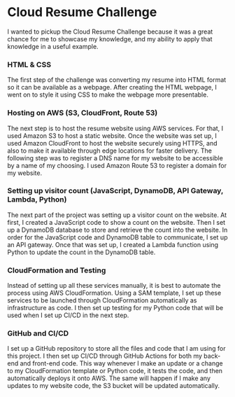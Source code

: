 # Cloud Resume Challenge

I wanted to pickup the Cloud Resume Challenge because it was a great chance for me to showcase my knowledge, and my ability to apply that knowledge in a useful example.

### HTML & CSS 

The first step of the challenge was converting my resume into HTML format so it can be available as a webpage. After creating the HTML webpage, I went on to style it using CSS to make the webpage more presentable.

### Hosting on AWS (S3, CloudFront, Route 53)

The next step is to host the resume website using AWS services. For that, I used Amazon S3 to host a static website. Once the website was set up, I used Amazon CloudFront to host the website securely using HTTPS, and also to make it available through edge locations for faster delivery. The following step was to register a DNS name for my website to be accessible by a name of my choosing. I used Amazon Route 53 to register a domain for my website. 

### Setting up visitor count (JavaScript, DynamoDB, API Gateway, Lambda, Python)

The next part of the project was setting up a visitor count on the website. At first, I created a JavaScript code to show a count on the website. Then I set up a DynamoDB database to store and retrieve the count into the website. In order for the JavaScript code and DynamoDB table to communicate, I set up an API gateway. Once that was set up, I created a Lambda function using Python to update the count in the DynamoDB table. 

### CloudFormation and Testing

Instead of setting up all these services manually, it is best to automate the process using AWS CloudFormation. Using a SAM template, I set up these services to be launched through CloudFormation automatically as infrastructure as code. I then set up testing for my Python code that will be used when I set up CI/CD in the next step.

### GitHub and CI/CD

I set up a GitHub repository to store all the files and code that I am using for this project. I then set up CI/CD through GitHub Actions for both my back-end and front-end code. This way whenever I make an update or a change to my CloudFormation template or Python code, it tests the code, and then automatically deploys it onto AWS. The same will happen if I make any updates to my website code, the S3 bucket will be updated automatically. 
